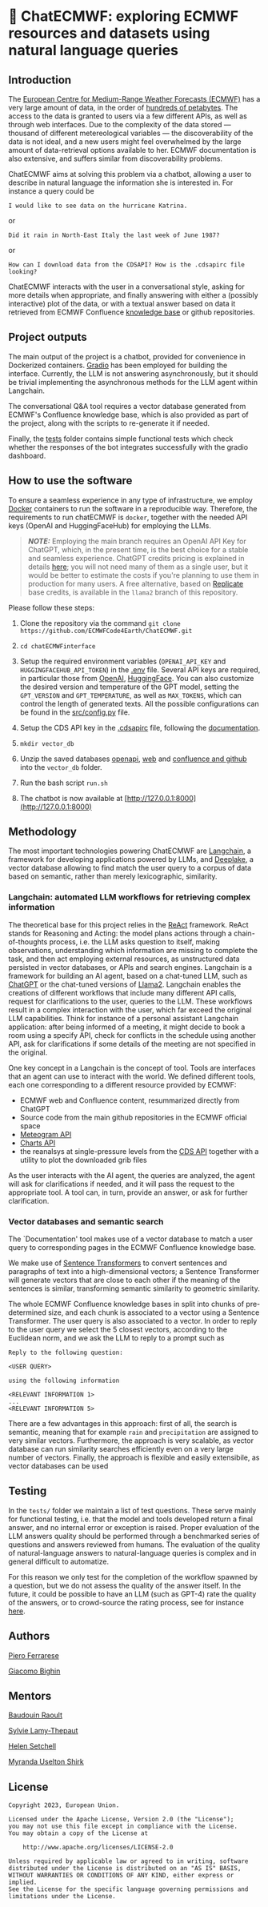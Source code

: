 # 🚀 ChatECMWF: exploring ECMWF resources and datasets using natural language queries

## Introduction

The [European Centre for Medium-Range Weather Forecasts (ECMWF)](https://www.ecmwf.int) has a very large amount of data, in the order of [hundreds of petabytes](https://www.ecmwf.int/en/about/media-centre/key-facts-and-figures). The access to the data is granted to users via a few different APIs, as well as through web interfaces. Due to the complexity of the data stored — thousand of different metereological variables — the discoverability of the data is not ideal, and a new users might feel overwhelmed by the large amount of data-retrieval options available to her. ECMWF documentation is also extensive, and suffers similar from discoverability problems.

ChatECMWF aims at solving this problem via a chatbot, allowing a user to describe in natural language the information she is interested in. For instance a query could be

    I would like to see data on the hurricane Katrina.

or

    Did it rain in North-East Italy the last week of June 1987?

or

    How can I download data from the CDSAPI? How is the .cdsapirc file looking? 


ChatECMWF interacts with the user in a conversational style, asking for more details when appropriate, and finally answering with either a (possibly interactive) plot of the data, or with a textual answer based on data it retrieved from ECMWF Confluence [knowledge base](https://confluence.ecmwf.int) or github repositories.

## Project outputs

The main output of the project is a chatbot, provided for convenience in Dockerized containers. [Gradio](https://www.gradio.app/) has been employed for building the interface. Currently, the LLM is not answering asynchronously, but it should be trivial implementing the asynchronous methods for the LLM agent within Langchain.

The conversational Q&A tool requires a vector database generated from ECMWF's Confluence knowledge base, which is also provided as part of the project, along with the scripts to re-generate it if needed.

Finally, the [tests](/tests) folder contains simple functional tests which check whether the responses of the bot integrates successfully with the gradio dashboard.

## How to use the software

To ensure a seamless experience in any type of infrastructure, we employ [Docker](https://www.docker.com) containers to run the software in a reproducible way. Therefore, the requirements to run chatECMWF is ```docker```, together with the needed API keys (OpenAI and HuggingFaceHub) for employing the LLMs.

> **_NOTE:_**  Employing the main branch requires an OpenAI API Key for ChatGPT, which, in the present time, is the best choice for a stable and seamless experience. ChatGPT credits pricing is explained in details [here](https://openai.com/pricing); you will not need many of them as a single user, but it would be better to estimate the costs if you're planning to use them in production for many users. A free alternative, based on [Replicate](https://replicate.com/) base credits, is available in the ```llama2``` branch of this repository.

Please follow these steps:

1. Clone the repository via the command ```git clone https://github.com/ECMWFCode4Earth/ChatECMWF.git```

2. ```cd chatECMWFinterface```

3. Setup the required environment variables (```OPENAI_API_KEY``` and ```HUGGINGFACEHUB_API_TOKEN```) in the [.env](.env) file. Several API keys are required, in particular those from [OpenAI](https://openai.com/blog/openai-api), [HuggingFace](https://huggingface.co/docs/huggingface_hub/v0.5.1/en/package_reference/hf_api). You can also customize the desired version and temperature of the GPT model, setting the ```GPT_VERSION``` and ```GPT_TEMPERATURE```, as well as ```MAX_TOKENS```, which can control the length of generated texts. All the possible configurations can be found in the [src/config.py](src/config.py) file.

4. Setup the CDS API key in the [.cdsapirc](.cdsapirc) file, following the [documentation](https://cds.climate.copernicus.eu/api-how-to).

5. ```mkdir vector_db```

6. Unzip the saved databases [openapi](https://sciscry-my.sharepoint.com/:u:/g/personal/piero_sciscry_ai/Eb_QXGOxnxdCuqmgqdX2AoYBE0i-JiNh9TRNTRi1cjd44Q?e=nBTqBt), [web](https://sciscry-my.sharepoint.com/:u:/g/personal/piero_sciscry_ai/EWjSkmq3BdZKr49H4-1DU3gB0a0_Jupxz3qOpPwnek3efw?e=gLnQI3) and [confluence and github](https://sciscry-my.sharepoint.com/:u:/g/personal/piero_sciscry_ai/EWjSkmq3BdZKr49H4-1DU3gB0a0_Jupxz3qOpPwnek3efw?e=gLnQI3) into the ```vector_db``` folder.

7. Run the bash script ```run.sh```

8. The chatbot is now available at [http://127.0.0.1:8000](http://127.0.0.1:8000)


## Methodology

The most important technologies powering ChatECMWF are [Langchain](https://www.langchain.com), a framework for developing applications powered by LLMs, and [Deeplake](https://www.deeplake.ai), a vector database allowing to find match the user query to a corpus of data based on semantic, rather than merely lexicographic, similarity.

### Langchain: automated LLM workflows for retrieving complex information

The theoretical base for this project relies in the [ReAct](https://arxiv.org/abs/2210.03629) framework. ReAct stands for Reasoning and Acting: the model plans actions through a chain-of-thoughts process, i.e. the LLM asks question to itself, making observations, understanding which information are missing to complete the task, and then act employing external resources, as unstructured data persisted in vector databases, or APIs and search engines. 
Langchain is a framework for building an AI agent, based on a chat-tuned LLM, such as [ChatGPT](https://chat.openai.com) or the chat-tuned versions of [Llama2](https://ai.meta.com/llama/). Langchain enables the creations of different workflows that include many different API calls, request for clarifications to the user, queries to the LLM. These workflows result in a complex interaction with the user, which far exceed the original LLM capabilities. Think for instance of a personal assistant Langchain application: after being informed of a meeting, it might decide to book a room using a specify API, check for conflicts in the schedule using another API, ask for clarifications if some details of the meeting are not specified in the original.

One key concept in a Langchain is the concept of tool. Tools are interfaces that an agent can use to interact with the world. We defined different tools, each one corresponding to a different resource provided by ECMWF:

- ECMWF web and Confluence content, resummarized directly from ChatGPT
- Source code from the main github repositories in the ECMWF official space
- [Meteogram API](https://www.ecmwf.int/sites/default/files/elibrary/2017/17307-eccharts-and-web-services-update.pdf)
- [Charts API](https://charts.ecmwf.int)
- the reanalsys at single-pressure levels from the [CDS API](https://cds.climate.copernicus.eu/#!/home) together with a utility to plot the downloaded grib files

As the user interacts with the AI agent, the queries are analyzed, the agent will ask for clarifications if needed, and it will pass the request to the appropriate tool. A tool can, in turn, provide an answer, or ask for further clarification.

### Vector databases and semantic search

The `Documentation' tool makes use of a vector database to match a user query to corresponding pages in the ECMWF Confluence knowledge base.

We make use of [Sentence Transformers](https://huggingface.co/sentence-transformers) to convert sentences and paragraphs of text into a high-dimensional vectors; a Sentence Transformer will generate vectors that are close to each other if the meaning of the sentences is similar, transforming semantic similarity to geometric similarity.

The whole ECMWF Confluence knowledge bases in split into chunks of pre-determined size, and each chunk is associated to a vector using a Sentence Transformer. The user query is also associated to a vector. In order to reply to the user query we select the 5 closest vectors, according to the Euclidean norm, and we ask the LLM to reply to a prompt such as

    Reply to the following question:
    
    <USER QUERY>
    
    using the following information
    
    <RELEVANT INFORMATION 1>
    ...
    <RELEVANT INFORMATION 5>

There are a few advantages in this approach: first of all, the search is semantic, meaning that for example `rain` and `precipitation` are assigned to very similar vectors. Furthermore, the approach is very scalable, as vector database can run similarity searches efficiently even on a very large number of vectors. Finally, the approach is flexible and easily extensibile, as vector databases can be used

## Testing

In the ``tests/`` folder we maintain a list of test questions. These serve mainly for functional testing, i.e. that the model and tools developed return a final answer, and no internal error or exception is raised. Proper evaluation of the LLM answers quality should be performed through a benchmarked series of questions and answers reviewed from humans. 
The evaluation of the quality of natural-language answers to natural-language queries is complex and in general difficult to automatize.

For this reason we only test for the completion of the workflow spawned by a question, but we do not assess the quality of the answer itself. In the future, it could be possible to have an LLM (such as GPT-4) rate the quality of the answers, or to crowd-source the rating process, see for instance [here](https://chat.lmsys.org/?arena).

## Authors

[Piero Ferrarese](mailto:piero@sciscry.ai)  

[Giacomo Bighin](mailto:bighin@gmail.com)

## Mentors

[Baudouin Raoult]()

[Sylvie Lamy-Thepaut]()

[Helen Setchell]()

[Myranda Uselton Shirk]()

## License

    Copyright 2023, European Union.

    Licensed under the Apache License, Version 2.0 (the "License");
    you may not use this file except in compliance with the License.
    You may obtain a copy of the License at

        http://www.apache.org/licenses/LICENSE-2.0

    Unless required by applicable law or agreed to in writing, software
    distributed under the License is distributed on an "AS IS" BASIS,
    WITHOUT WARRANTIES OR CONDITIONS OF ANY KIND, either express or implied.
    See the License for the specific language governing permissions and
    limitations under the License.
